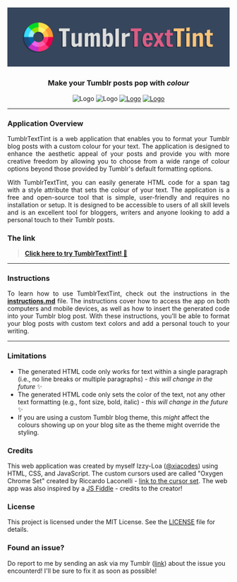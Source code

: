 <h3 align="center">
    <img src="images/logo.png" alt="Logo">
</h3>

<h3 align="center">
    Make your Tumblr posts pop with <i>colour</i>
</h3>

<p align="center">
  <img src="https://img.shields.io/badge/technologies-HTML%2C%20CSS%2C%20JavaScript-%23e1a9eb?style=flat-square" alt="Logo">
    <img src="https://img.shields.io/badge/platform-Tumblr-%2336465d?style=flat-square" alt="Logo">
    <a href="https://xiacodes.tumblr.com/" target="_blank"><img src="https://img.shields.io/badge/contact%20me-my%20blog-%23baaaa0?style=flat-square" alt="Logo"></a>
    <a href="https://xiacodes.tumblr.com/" target="_blank"><img src="https://img.shields.io/github/v/release/xiacodes/TumblrTextTint?color=f08fb9&style=flat-square" alt="Logo"></a>
    
</p>

-------------

### Application Overview

<p align="justify">TumblrTextTint is a web application that enables you to format your Tumblr blog posts with a custom colour for your text. The application is designed to enhance the aesthetic appeal of your posts and provide you with more creative freedom by allowing you to choose from a wide range of colour options beyond those provided by Tumblr's default formatting options.</p>
<p align="justify">With TumblrTextTint, you can easily generate HTML code for a span tag with a style attribute that sets the colour of your text. The application is a free and open-source tool that is simple, user-friendly and requires no installation or setup. It is designed to be accessible to users of all skill levels and is an excellent tool for bloggers, writers and anyone looking to add a personal touch to their Tumblr posts.</p>

### The link
> **[Click here to try TumblrTextTint! 🔗](https://xiacodes.github.io/TumblrTextTint/)**

-------------

### Instructions

<p align="justify">To learn how to use TumblrTextTint, check out the instructions in the <b><a href="instructions/instructions.md">instructions.md</a></b> file. The instructions cover how to access the app on both computers and mobile devices, as well as how to insert the generated code into your Tumblr blog post. With these instructions, you'll be able to format your blog posts with custom text colors and add a personal touch to your writing.</p>

-------------

### Limitations

- The generated HTML code only works for text within a single paragraph (i.e., no line breaks or multiple paragraphs) _- this will change in the future_ ✨
- The generated HTML code only sets the color of the text, not any other text formatting (e.g., font size, bold, italic) _- this will change in the future_ ✨
- If you are using a custom Tumblr blog theme, this _might_ affect the colours showing up on your blog site as the theme might override the styling.

### Credits

This web application was created by myself Izzy-Loa ([@xiacodes](https://xiacodes.tumblr.com/)) using HTML, CSS, and JavaScript. 
The custom cursors used are called "Oxygen Chrome Set" created by Riccardo Laconelli - [link to the cursor set](https://www.cursors-4u.com/cursor/2010/12/17/oxygen-chrome-set.html).
The web app was also inspired by a [JS Fiddle](http://jsfiddle.net/j7vLfbw1/22/) - credits to the creator!

### License

This project is licensed under the MIT License. See the [LICENSE](LICENSE) file for details.

### Found an issue?

Do report to me by sending an ask via my Tumblr ([link](https://xiacodes.tumblr.com/ask)) about the issue you encounterd! I'll be sure to fix it as soon as possible!
